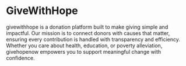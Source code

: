 # GiveWithHope
givewithhope is a donation platform built to make giving simple and impactful. Our mission is to connect donors with causes that matter, ensuring every contribution is handled with transparency and efficiency. Whether you care about health, education, or poverty alleviation, givehopenow empowers you to support meaningful change with confidence.
